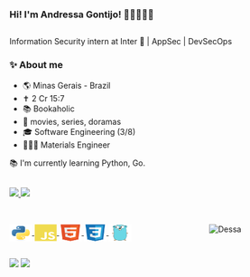 ### Hi! I'm Andressa Gontijo! 🖖🏼👩🏻‍💻
##
Information Security intern at Inter :orange_heart: | AppSec | DevSecOps
### ✨ About me
-  :earth_americas: Minas Gerais - Brazil
-  ✝️ 2 Cr 15:7
-  📚 Bookaholic 
-  🍿 movies, series, doramas
-  🎓 Software Engineering (3/8)
-  👩🏻‍🎓 Materials Engineer

📚 I'm currently learning Python, Go.

 
##
<div>
  <a href="https://github.com/uaidessa">
  <img height="180em" src="https://github-readme-stats.vercel.app/api?username=uaidessa&show_icons=true&theme=dracula&include_all_commits=true&count_private=true"/>
  <img height="180em" src="https://github-readme-stats.vercel.app/api/top-langs/?username=uaidessa&layout=compact&langs_count=7&theme=dracula"/>
</div>
  
##
<div style="display: inline_block"><br>
  <img align="center" alt="Python" height="30" width="40" src="https://raw.githubusercontent.com/devicons/devicon/master/icons/python/python-original.svg">
  <img align="center" alt="Js" height="30" width="40" src="https://raw.githubusercontent.com/devicons/devicon/master/icons/javascript/javascript-plain.svg">
  <img align="center" alt="HTML" height="30" width="40" src="https://raw.githubusercontent.com/devicons/devicon/master/icons/html5/html5-original.svg">
  <img align="center" alt="CSS" height="30" width="40"  src="https://raw.githubusercontent.com/devicons/devicon/master/icons/css3/css3-original.svg">
   <img align="center" alt="Go" height="30" width="40"              
   src="https://github.com/devicons/devicon/blob/master/icons/go/go-original.svg">
  <img align="right" alt="Dessa" height="150" width="150"  src="https://cdn.discordapp.com/attachments/768922329337692180/872923228883009566/download20210804161752.png">
  </div>
  
 ##
  <div>
    <a href="https://instagram.com/uaidessa0" target="_blank"><img src="https://img.shields.io/badge/-Instagram-%23E4405F?style=for-the-badge&logo=instagram&logoColor=white" target="_blank"></a>
    <a href="https://www.linkedin.com/in/andressagontijo" target="_blank"><img src="https://img.shields.io/badge/-LinkedIn-%230077B5?style=for-the-badge&logo=linkedin&logoColor=white" target="_blank"></a> 
  </div>
